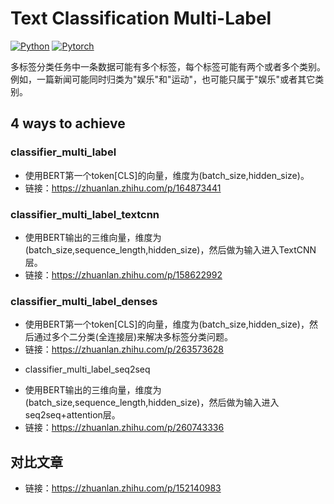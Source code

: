 # Text Classification Multi-Label
[![Python](https://img.shields.io/badge/python-3.7.6-blue?logo=python&logoColor=FED643)](https://www.python.org/downloads/release/python-376/)
[![Pytorch](https://img.shields.io/badge/tensorflow-1.15.0-red?logo=tensorflow)](https://www.tensorflow.org/versions/)

多标签分类任务中一条数据可能有多个标签，每个标签可能有两个或者多个类别。例如，一篇新闻可能同时归类为"娱乐"和"运动"，也可能只属于"娱乐"或者其它类别。

## 4 ways to achieve
### classifier_multi_label
- 使用BERT第一个token[CLS]的向量，维度为(batch_size,hidden_size)。
- 链接：https://zhuanlan.zhihu.com/p/164873441


### classifier_multi_label_textcnn
- 使用BERT输出的三维向量，维度为(batch_size,sequence_length,hidden_size)，然后做为输入进入TextCNN层。
- 链接：https://zhuanlan.zhihu.com/p/158622992


### classifier_multi_label_denses
- 使用BERT第一个token[CLS]的向量，维度为(batch_size,hidden_size)，然后通过多个二分类(全连接层)来解决多标签分类问题。
- 链接：https://zhuanlan.zhihu.com/p/263573628


* classifier_multi_label_seq2seq
- 使用BERT输出的三维向量，维度为(batch_size,sequence_length,hidden_size)，然后做为输入进入seq2seq+attention层。
- 链接：https://zhuanlan.zhihu.com/p/260743336


## 对比文章
- 链接：https://zhuanlan.zhihu.com/p/152140983  

